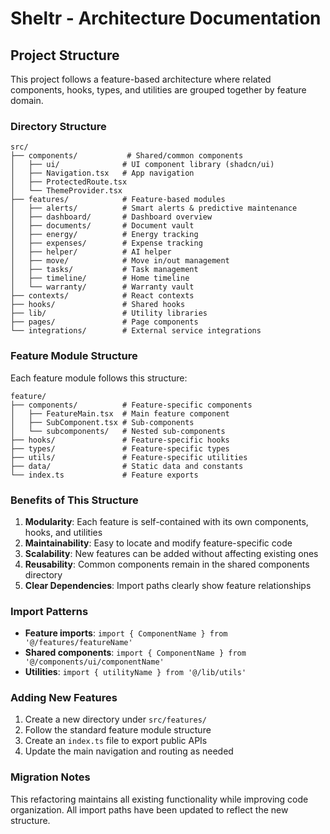 # Sheltr - Architecture Documentation

## Project Structure

This project follows a feature-based architecture where related components, hooks, types, and utilities are grouped together by feature domain.

### Directory Structure

```
src/
├── components/           # Shared/common components
│   ├── ui/              # UI component library (shadcn/ui)
│   ├── Navigation.tsx   # App navigation
│   ├── ProtectedRoute.tsx
│   └── ThemeProvider.tsx
├── features/            # Feature-based modules
│   ├── alerts/          # Smart alerts & predictive maintenance
│   ├── dashboard/       # Dashboard overview
│   ├── documents/       # Document vault
│   ├── energy/          # Energy tracking
│   ├── expenses/        # Expense tracking
│   ├── helper/          # AI helper
│   ├── move/            # Move in/out management
│   ├── tasks/           # Task management
│   ├── timeline/        # Home timeline
│   └── warranty/        # Warranty vault
├── contexts/            # React contexts
├── hooks/               # Shared hooks
├── lib/                 # Utility libraries
├── pages/               # Page components
└── integrations/        # External service integrations
```

### Feature Module Structure

Each feature module follows this structure:

```
feature/
├── components/          # Feature-specific components
│   ├── FeatureMain.tsx  # Main feature component
│   ├── SubComponent.tsx # Sub-components
│   └── subcomponents/   # Nested sub-components
├── hooks/               # Feature-specific hooks
├── types/               # Feature-specific types
├── utils/               # Feature-specific utilities
├── data/                # Static data and constants
└── index.ts             # Feature exports
```

### Benefits of This Structure

1. **Modularity**: Each feature is self-contained with its own components, hooks, and utilities
2. **Maintainability**: Easy to locate and modify feature-specific code
3. **Scalability**: New features can be added without affecting existing ones
4. **Reusability**: Common components remain in the shared components directory
5. **Clear Dependencies**: Import paths clearly show feature relationships

### Import Patterns

- **Feature imports**: `import { ComponentName } from '@/features/featureName'`
- **Shared components**: `import { ComponentName } from '@/components/ui/componentName'`
- **Utilities**: `import { utilityName } from '@/lib/utils'`

### Adding New Features

1. Create a new directory under `src/features/`
2. Follow the standard feature module structure
3. Create an `index.ts` file to export public APIs
4. Update the main navigation and routing as needed

### Migration Notes

This refactoring maintains all existing functionality while improving code organization. All import paths have been updated to reflect the new structure.